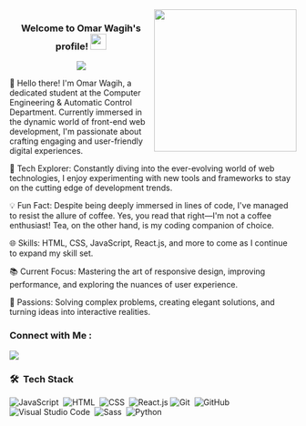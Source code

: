 
<img width="250" align="right" src="https://c.tenor.com/_DOBjnGspYAAAAAM/code-coding.gif">

<h3 align="center">
  Welcome to Omar Wagih's profile!
  <img src="https://media.giphy.com/media/hvRJCLFzcasrR4ia7z/giphy.gif" width="28">
</h3>

<!-- Typing SVG by DenverCoder1 - https://github.com/DenverCoder1/readme-typing-svg -->
<p align="center">
  <a href="https://github.com/DenverCoder1/readme-typing-svg"><img src="https://readme-typing-svg.herokuapp.com/?lines=Front-End%20web%20engineer;Always%20learning%20new%20things&font=Fira%20Code&center=true&width=440&height=45&color=f75c7e&vCenter=true&size=22"></a>
</p> 
👋 Hello there! I'm Omar Wagih, a dedicated student at the Computer Engineering & Automatic Control Department. Currently immersed in the dynamic world of front-end web development, I'm passionate about crafting engaging and user-friendly digital experiences.

🚀 Tech Explorer: Constantly diving into the ever-evolving world of web technologies, I enjoy experimenting with new tools and frameworks to stay on the cutting edge of development trends.

💡 Fun Fact: Despite being deeply immersed in lines of code, I've managed to resist the allure of coffee. Yes, you read that right—I'm not a coffee enthusiast! Tea, on the other hand, is my coding companion of choice.

🌐 Skills: HTML, CSS, JavaScript, React.js, and more to come as I continue to expand my skill set.

📚 Current Focus: Mastering the art of responsive design, improving performance, and exploring the nuances of user experience.

🌈 Passions: Solving complex problems, creating elegant solutions, and turning ideas into interactive realities.


### Connect with Me :

<a href="https://www.linkedin.com/in/omar-wagih-135899261/" target="_blank"><img src="https://img.shields.io/badge/-Omar%20Wagih-0077B5?style=for-the-badge&logo=Linkedin&logoColor=white"/></a>

### 🛠 &nbsp;Tech Stack
![JavaScript](https://img.shields.io/badge/-JavaScript-05122A?style=flat&logo=javascript)&nbsp;
![HTML](https://img.shields.io/badge/-HTML-05122A?style=flat&logo=HTML5)&nbsp;
![CSS](https://img.shields.io/badge/-CSS-05122A?style=flat&logo=CSS3&logoColor=1572B6)&nbsp;
![React.js](https://img.shields.io/badge/-React-05122A?style=flat&logo=react)
![Git](https://img.shields.io/badge/-Git-05122A?style=flat&logo=git)&nbsp;
![GitHub](https://img.shields.io/badge/-GitHub-05122A?style=flat&logo=github)&nbsp;
![Visual Studio Code](https://img.shields.io/badge/-Visual%20Studio%20Code-05122A?style=flat&logo=visual-studio-code&logoColor=007ACC)&nbsp;
![Sass](https://img.shields.io/badge/-Sass-05122A?style=flat&logo=sass)&nbsp;
![Python](https://img.shields.io/badge/-Python%20-05122A?style=flat&logo=python)&nbsp;


